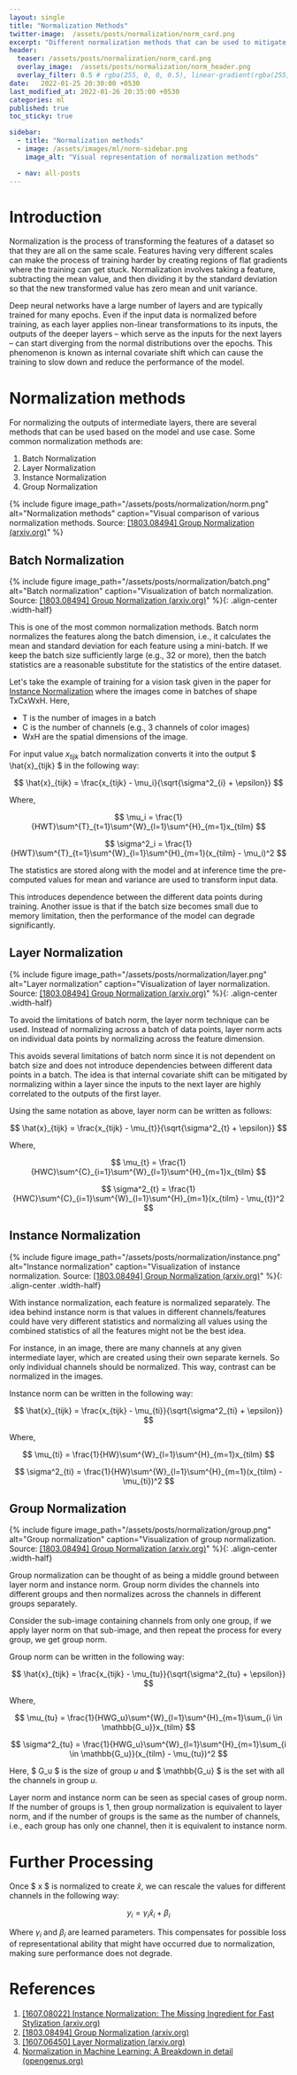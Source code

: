 ```yaml
---
layout: single
title: "Normalization Methods"
twitter-image:  /assets/posts/normalization/norm_card.png
excerpt: "Different normalization methods that can be used to mitigate internal covariate shift and improve model performance."
header:
  teaser: /assets/posts/normalization/norm_card.png
  overlay_image:  /assets/posts/normalization/norm_header.png
  overlay_filter: 0.5 # rgba(255, 0, 0, 0.5), linear-gradient(rgba(255, 0, 0, 0.5), rgba(0, 255, 255, 0.5))
date:   2022-01-25 20:30:00 +0530
last_modified_at: 2022-01-26 20:35:00 +0530
categories: ml
published: true
toc_sticky: true

sidebar:
  - title: "Normalization methods"
  - image: /assets/images/ml/norm-sidebar.png
    image_alt: "Visual representation of normalization methods"

  - nav: all-posts
---
```


# Introduction

Normalization is the process of transforming the features of a dataset so that they are all on the same scale. Features having very different scales can make the process of training harder by creating regions of flat gradients where the training can get stuck. Normalization involves taking a feature, subtracting the mean value, and then dividing it by the standard deviation so that the new transformed value has zero mean and unit variance.

Deep neural networks have a large number of layers and are typically trained for many epochs. Even if the input data is normalized before training, as each layer applies non-linear transformations to its inputs, the outputs of the deeper layers – which serve as the inputs for the next layers – can start diverging from the normal distributions over the epochs. This phenomenon is known as internal covariate shift which can cause the training to slow down and reduce the performance of the model.


# Normalization methods

For normalizing the outputs of intermediate layers, there are several methods that can be used based on the model and use case.
Some common normalization methods are:

1. Batch Normalization
2. Layer Normalization
3. Instance Normalization
4. Group Normalization

{% include figure image_path="/assets/posts/normalization/norm.png" alt="Normalization methods" caption="Visual comparison of various normalization methods. Source: [[1803.08494] Group Normalization (arxiv.org)](https://arxiv.org/abs/1803.08494)" %}

## Batch Normalization

{% include figure image_path="/assets/posts/normalization/batch.png" alt="Batch normalization" caption="Visualization of batch normalization. Source: [[1803.08494] Group Normalization (arxiv.org)](https://arxiv.org/abs/1803.08494)" %}{: .align-center .width-half}

This is one of the most common normalization methods. Batch norm normalizes the features along the batch dimension, i.e., it calculates the mean and standard deviation for each feature using a mini-batch. If we keep the batch size sufficiently large (e.g., 32 or more), then the batch statistics are a reasonable substitute for the statistics of the entire dataset.

Let's take the example of training for a vision task given in the paper for [Instance Normalization][1] where the images come in batches of shape TxCxWxH. Here, 

* T is the number of images in a batch
* C is the number of channels (e.g., 3 channels of color images)
* WxH are the spatial dimensions of the image.

For input value $x_{tijk}$ batch normalization converts it into the output $ \hat{x}_{tijk} $ in the following way:

$$
\hat{x}_{tijk} = \frac{x_{tijk} - \mu_i}{\sqrt{\sigma^2_{i} + \epsilon}}  
$$

Where,

$$
\mu_i = \frac{1}{HWT}\sum^{T}_{t=1}\sum^{W}_{l=1}\sum^{H}_{m=1}x_{tilm}  
$$

$$
\sigma^2_i = \frac{1}{HWT}\sum^{T}_{t=1}\sum^{W}_{l=1}\sum^{H}_{m=1}(x_{tilm} - \mu_i)^2  
$$

The statistics are stored along with the model and at inference time the pre-computed values for mean and variance are used to transform input data.

This introduces dependence between the different data points during training. Another issue is that if the batch size becomes small due to memory limitation, then the performance of the model can degrade significantly.


## Layer Normalization

{% include figure image_path="/assets/posts/normalization/layer.png" alt="Layer normalization" caption="Visualization of layer normalization. Source: [[1803.08494] Group Normalization (arxiv.org)](https://arxiv.org/abs/1803.08494)" %}{: .align-center .width-half}

To avoid the limitations of batch norm, the layer norm technique can be used. Instead of normalizing across a batch of data points, layer norm acts on individual data points by normalizing across the feature dimension.

This avoids several limitations of batch norm since it is not dependent on batch size and does not introduce dependencies between different data points in a batch. The idea is that internal covariate shift can be mitigated by normalizing within a layer since the inputs to the next layer are highly correlated to the outputs of the first layer.

Using the same notation as above, layer norm can be written as follows:

$$
\hat{x}_{tijk} = \frac{x_{tijk} - \mu_{t}}{\sqrt{\sigma^2_{t} + \epsilon}} 
$$

Where,

$$
\mu_{t} = \frac{1}{HWC}\sum^{C}_{i=1}\sum^{W}_{l=1}\sum^{H}_{m=1}x_{tilm}
$$

$$
\sigma^2_{t} = \frac{1}{HWC}\sum^{C}_{i=1}\sum^{W}_{l=1}\sum^{H}_{m=1}(x_{tilm} - \mu_{t})^2
$$


## Instance Normalization

{% include figure image_path="/assets/posts/normalization/instance.png" alt="Instance normalization" caption="Visualization of instance normalization. Source: [[1803.08494] Group Normalization (arxiv.org)](https://arxiv.org/abs/1803.08494)" %}{: .align-center .width-half}

With instance normalization, each feature is normalized separately. The idea behind instance norm is that values in different channels/features could have very different statistics and normalizing all values using the combined statistics of all the features might not be the best idea.

For instance, in an image, there are many channels at any given intermediate layer, which are created using their own separate kernels. So only individual channels should be normalized. This way, contrast can be normalized in the images.

Instance norm can be written in the following way:

$$
\hat{x}_{tijk} = \frac{x_{tijk} - \mu_{ti}}{\sqrt{\sigma^2_{ti} + \epsilon}} 
$$

Where,

$$
\mu_{ti} = \frac{1}{HW}\sum^{W}_{l=1}\sum^{H}_{m=1}x_{tilm}
$$

$$
\sigma^2_{ti} = \frac{1}{HW}\sum^{W}_{l=1}\sum^{H}_{m=1}(x_{tilm} - \mu_{ti})^2
$$


## Group Normalization

{% include figure image_path="/assets/posts/normalization/group.png" alt="Group normalization" caption="Visualization of group normalization. Source: [[1803.08494] Group Normalization (arxiv.org)](https://arxiv.org/abs/1803.08494)" %}{: .align-center .width-half}

Group normalization can be thought of as being a middle ground between layer norm and instance norm. Group norm divides the channels into different groups and then normalizes across the channels in different groups separately.

Consider the sub-image containing channels from only one group, if we apply layer norm on that sub-image, and then repeat the process for every group, we get group norm.

Group norm can be written in the following way:

$$
\hat{x}_{tijk} = \frac{x_{tijk} - \mu_{tu}}{\sqrt{\sigma^2_{tu} + \epsilon}} 
$$

Where,

$$
\mu_{tu} = \frac{1}{HWG_u}\sum^{W}_{l=1}\sum^{H}_{m=1}\sum_{i \in \mathbb{G_u}}x_{tilm}
$$

$$
\sigma^2_{tu} = \frac{1}{HWG_u}\sum^{W}_{l=1}\sum^{H}_{m=1}\sum_{i \in \mathbb{G_u}}(x_{tilm} - \mu_{tu})^2
$$

Here, $ G_u $ is the size of group $u$ and $ \mathbb{G_u} $ is the set with all the channels in group $u$. 

Layer norm and instance norm can be seen as special cases of group norm.
If the number of groups is 1, then group normalization is equivalent to layer norm, and if the number of groups is the same as the number of channels, i.e., each group has only one channel, then it is equivalent to instance norm. 

# Further Processing

Once $ x $ is normalized to create $\hat{x}$, we can rescale the values for different channels in the following way:

$$
y_i = \gamma_i \hat{x}_i + \beta_i
$$

Where $\gamma_i$ and $\beta_i$ are learned parameters. This compensates for possible loss of representational ability that might have occurred due to normalization, making sure 
performance does not degrade.

# References

1. [[1607.08022] Instance Normalization: The Missing Ingredient for Fast Stylization (arxiv.org)][1]
2. [[1803.08494] Group Normalization (arxiv.org)][2]
3. [[1607.06450] Layer Normalization (arxiv.org)][3]
4. [Normalization in Machine Learning: A Breakdown in detail (opengenus.org)][4]

<!-- Links -->
[1]: <https://arxiv.org/abs/1607.08022> "[1607.08022] Instance Normalization: The Missing Ingredient for Fast Stylization (arxiv.org)"
[2]: <https://arxiv.org/abs/1803.08494> "[1803.08494] Group Normalization (arxiv.org)"
[3]: <https://arxiv.org/abs/1607.06450> "[1607.06450] Layer Normalization (arxiv.org)"
[4]: <https://iq.opengenus.org/normalization-in-detail/> "Normalization in Machine Learning: A Breakdown in detail (opengenus.org)"
